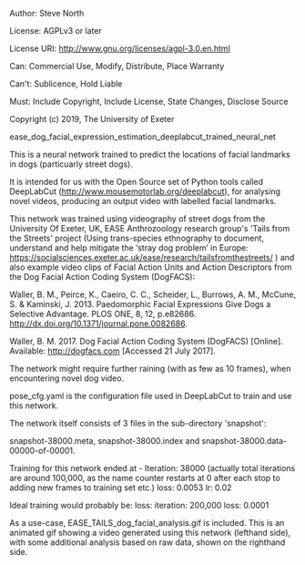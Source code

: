Author:  Steve North

License: AGPLv3 or later

License URI: http://www.gnu.org/licenses/agpl-3.0.en.html

Can: Commercial Use, Modify, Distribute, Place Warranty

Can't: Sublicence, Hold Liable

Must: Include Copyright, Include License, State Changes, Disclose Source

Copyright (c) 2019, The University of Exeter

ease_dog_facial_expression_estimation_deeplabcut_trained_neural_net

This is a neural network trained to predict the locations of facial landmarks in dogs (particuarly street dogs).

It is intended for us with the Open Source set of Python tools called DeepLabCut (http://www.mousemotorlab.org/deeplabcut), for analysing novel videos, producing an output video with labelled facial landmarks.

This network was trained using videography of street dogs from the University Of Exeter, UK, EASE Anthrozoology research group's 'Tails from the Streets' project (Using trans-species ethnography to document, understand and help mitigate the ‘stray dog problem’ in Europe: https://socialsciences.exeter.ac.uk/ease/research/tailsfromthestreets/ ) and also example video clips of Facial Action Units and Action Descriptors from the Dog Facial Action Coding System (DogFACS):

Waller, B. M., Peirce, K., Caeiro, C. C., Scheider, L., Burrows, A. M., McCune, S. & Kaminski, J. 2013. Paedomorphic Facial Expressions Give Dogs a Selective Advantage. PLOS ONE, 8, 12, p.e82686.  http://dx.doi.org/10.1371/journal.pone.0082686. 

Waller, B. M. 2017. Dog Facial Action Coding System (DogFACS) [Online]. Available: http://dogfacs.com [Accessed 21 July 2017].

The network might require further raining (with as few as 10 frames), when encountering novel dog video.

pose_cfg.yaml is the configuration file used in DeepLabCut to train and use this network.

The network itself consists of 3 files in the sub-directory 'snapshot': 

snapshot-38000.meta, snapshot-38000.index and snapshot-38000.data-00000-of-00001.

Training for this network ended at - Iteration: 38000 (actually total iterations are around 100,000, as the name counter restarts at 0 after each stop to adding new frames to training set etc.) loss: 0.0053 lr: 0.02

Ideal training would probably be: loss:  iteration: 200,000 loss: 0.0001

As a use-case, EASE_TAILS_dog_facial_analysis.gif is included. This is an animated gif showing a video generated using this network (lefthand side), with some additional analysis based on raw data, shown on the righthand side.